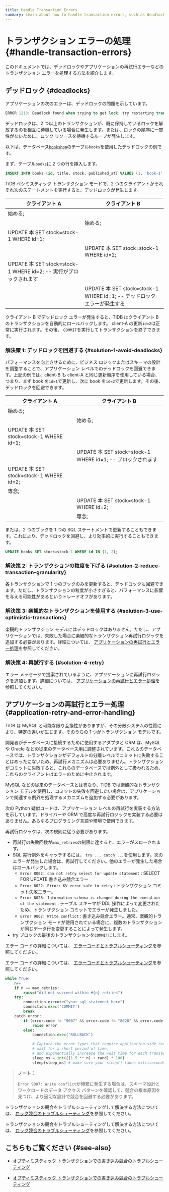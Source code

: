 ```yaml
---
title: Handle Transaction Errors
summary: Learn about how to handle transaction errors, such as deadlocks and application retry errors.
---
```


# トランザクション エラーの処理 {#handle-transaction-errors}

このドキュメントでは、デッドロックやアプリケーションの再試行エラーなどのトランザクション エラーを処理する方法を紹介します。

## デッドロック {#deadlocks}

アプリケーションの次のエラーは、デッドロックの問題を示しています。

```sql
ERROR 1213: Deadlock found when trying to get lock; try restarting transaction
```

デッドロックは、2 つ以上のトランザクションが、既に保持しているロックを解放するのを相互に待機している場合に発生します。または、ロックの順序に一貫性がないために、ロック リソースを待機するループが発生します。

以下は、データベース[`bookshop`](/develop/dev-guide-bookshop-schema-design.md)のテーブル`books`を使用したデッドロックの例です。

まず、テーブル`books`に 2 つの行を挿入します。

```sql
INSERT INTO books (id, title, stock, published_at) VALUES (1, 'book-1', 10, now()), (2, 'book-2', 10, now());
```

TiDB ペシミスティック トランザクション モードで、2 つのクライアントがそれぞれ次のステートメントを実行すると、デッドロックが発生します。

| クライアント A                                              | クライアント B                                                  |
| ----------------------------------------------------- | --------------------------------------------------------- |
| 始める;                                                  |                                                           |
|                                                       | 始める;                                                      |
| UPDATE 本 SET stock=stock-1 WHERE id=1;                |                                                           |
|                                                       | UPDATE 本 SET stock=stock-1 WHERE id=2;                    |
| UPDATE 本 SET stock=stock-1 WHERE id=2; -- 実行がブロックされます |                                                           |
|                                                       | UPDATE 本 SET stock=stock-1 WHERE id=1; -- デッドロック エラーが発生する |

クライアント B でデッドロック エラーが発生すると、TiDB はクライアント B のトランザクションを自動的にロールバックします。 client-A の更新`id=2`は正常に実行されます。その後、 `COMMIT`を実行してトランザクションを終了できます。

### 解決策 1: デッドロックを回避する {#solution-1-avoid-deadlocks}

パフォーマンスを向上させるために、ビジネス ロジックまたはスキーマの設計を調整することで、アプリケーション レベルでのデッドロックを回避できます。上記の例では、client-B も client-A と同じ更新順序を使用している場合、つまり、まず book を`id=1`で更新し、次に book を`id=2`で更新します。その後、デッドロックを回避できます。

| クライアント A                               | クライアント B                                           |
| -------------------------------------- | -------------------------------------------------- |
| 始める;                                   |                                                    |
|                                        | 始める;                                               |
| UPDATE 本 SET stock=stock-1 WHERE id=1; |                                                    |
|                                        | UPDATE 本 SET stock=stock-1 WHERE id=1; -- ブロックされます |
| UPDATE 本 SET stock=stock-1 WHERE id=2; |                                                    |
| 専念;                                    |                                                    |
|                                        | UPDATE 本 SET stock=stock-1 WHERE id=2;             |
|                                        | 専念;                                                |

または、2 つのブックを 1 つの SQL ステートメントで更新することもできます。これにより、デッドロックを回避し、より効率的に実行することもできます。

```sql
UPDATE books SET stock=stock-1 WHERE id IN (1, 2);
```

### 解決策 2: トランザクションの粒度を下げる {#solution-2-reduce-transaction-granularity}

各トランザクションで 1 つのブックのみを更新すると、デッドロックも回避できます。ただし、トランザクションの粒度が小さすぎると、パフォーマンスに影響を与える可能性があるというトレードオフがあります。

### 解決策 3: 楽観的なトランザクションを使用する {#solution-3-use-optimistic-transactions}

楽観的トランザクション モデルにはデッドロックはありません。ただし、アプリケーションでは、失敗した場合に楽観的なトランザクション再試行ロジックを追加する必要があります。詳細については、 [アプリケーションの再試行とエラー処理](#application-retry-and-error-handling)を参照してください。

### 解決策 4: 再試行する {#solution-4-retry}

エラー メッセージで提案されているように、アプリケーションに再試行ロジックを追加します。詳細については、 [アプリケーションの再試行とエラー処理](#application-retry-and-error-handling)を参照してください。

## アプリケーションの再試行とエラー処理 {#application-retry-and-error-handling}

TiDB は MySQL と可能な限り互換性がありますが、その分散システムの性質により、特定の違いが生じます。そのうちの 1 つがトランザクション モデルです。

開発者がデータベースに接続するために使用するアダプタと ORM は、MySQL や Oracle などの従来のデータベース用に調整されています。これらのデータベースでは、トランザクションがデフォルトの分離レベルでコミットに失敗することはめったにないため、再試行メカニズムは必要ありません。トランザクションがコミットに失敗すると、これらのデータベースでは例外として扱われるため、これらのクライアントはエラーのために中止されます。

MySQL などの従来のデータベースとは異なり、TiDB では楽観的なトランザクション モデルを使用し、コミットの失敗を回避したい場合は、アプリケーションで関連する例外を処理するメカニズムを追加する必要があります。

次の Python 疑似コードは、アプリケーション レベルの再試行を実装する方法を示しています。ドライバーや ORM で高度な再試行ロジックを実装する必要はありません。あらゆるプログラミング言語や環境で使用できます。

再試行ロジックは、次の規則に従う必要があります。

-   再試行の失敗回数が`max_retries`の制限に達すると、エラーがスローされます。
-   SQL 実行例外をキャッチするには、 `try ... catch ...`を使用します。次のエラーが発生した場合は、再試行してください。他のエラーが発生した場合はロールバックします。
    -   `Error 8002: can not retry select for update statement` : SELECT FOR UPDATE 書き込み競合エラー
    -   `Error 8022: Error: KV error safe to retry` : トランザクション コミット失敗エラー。
    -   `Error 8028: Information schema is changed during the execution of the statement` : テーブル スキーマが DDL 操作によって変更されたため、トランザクション コミットでエラーが発生しました。
    -   `Error 9007: Write conflict` : 書き込み競合エラー。通常、楽観的トランザクション モードが使用されている場合に、複数のトランザクションが同じデータ行を変更することによって発生します。
-   try ブロックの最後のトランザクションを`COMMIT`にします。

<CustomContent platform="tidb">

エラー コードの詳細については、 [エラーコードとトラブルシューティング](/error-codes.md)を参照してください。

</CustomContent>

<CustomContent platform="tidb-cloud">

エラー コードの詳細については、 [エラーコードとトラブルシューティング](https://docs.pingcap.com/tidb/stable/error-codes)を参照してください。

</CustomContent>

```python
while True:
    n++
    if n == max_retries:
        raise("did not succeed within #{n} retries")
    try:
        connection.execute("your sql statement here")
        connection.exec('COMMIT')
        break
    catch error:
        if (error.code != "9007" && error.code != "8028" && error.code != "8002" && error.code != "8022"):
            raise error
        else:
            connection.exec('ROLLBACK')

            # Capture the error types that require application-side retry,
            # wait for a short period of time,
            # and exponentially increase the wait time for each transaction failure
            sleep_ms = int(((1.5 ** n) + rand) * 100)
            sleep(sleep_ms) # make sure your sleep() takes milliseconds
```

> **ノート：**
>
> `Error 9007: Write conflict`が頻繁に発生する場合は、スキーマ設計とワークロードのデータ アクセス パターンを確認して、競合の根本原因を見つけ、より適切な設計で競合を回避する必要があります。

<CustomContent platform="tidb">

トランザクションの競合をトラブルシューティングして解決する方法については、 [ロック競合のトラブルシューティング](/troubleshoot-lock-conflicts.md)を参照してください。

</CustomContent>

<CustomContent platform="tidb-cloud">

トランザクションの競合をトラブルシューティングして解決する方法については、 [ロック競合のトラブルシューティング](https://docs.pingcap.com/tidb/stable/troubleshoot-lock-conflicts)を参照してください。

</CustomContent>

## こちらもご覧ください {#see-also}

<CustomContent platform="tidb">

-   [オプティミスティック トランザクションでの書き込み競合のトラブルシューティング](/troubleshoot-write-conflicts.md)

</CustomContent>

<CustomContent platform="tidb-cloud">

-   [オプティミスティック トランザクションでの書き込み競合のトラブルシューティング](https://docs.pingcap.com/tidb/stable/troubleshoot-write-conflicts)

</CustomContent>
